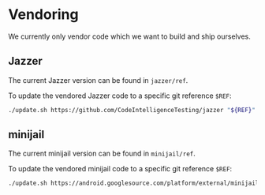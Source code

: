 # Vendoring

We currently only vendor code which we want to build and ship ourselves.

## Jazzer

The current Jazzer version can be found in `jazzer/ref`.

To update the vendored Jazzer code to a specific git reference `$REF`:

```bash
./update.sh https://github.com/CodeIntelligenceTesting/jazzer "${REF}"
```

## minijail

The current minijail version can be found in `minijail/ref`.

To update the vendored minijail code to a specific git reference `$REF`:

```bash
./update.sh https://android.googlesource.com/platform/external/minijail "${REF}"
```
